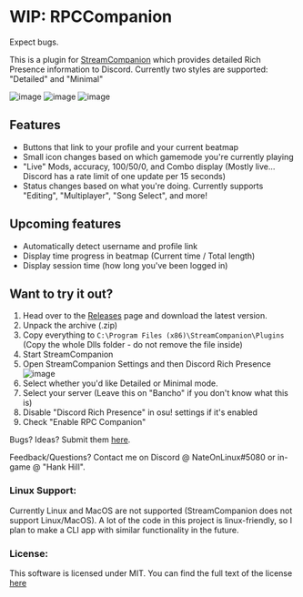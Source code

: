 # WIP: RPCCompanion
 
 Expect bugs.
 
 This is a plugin for [StreamCompanion](https://github.com/Piotrekol/StreamCompanion) which provides detailed Rich Presence information to Discord.
 Currently two styles are supported: "Detailed" and "Minimal"
 
 ![image](https://user-images.githubusercontent.com/128091734/227660983-a094020d-97e8-4e2c-a245-c03826c9ae68.png) ![image](https://user-images.githubusercontent.com/128091734/227661021-aace49c6-02eb-47d0-907c-9d86a0e03425.png) ![image](https://user-images.githubusercontent.com/128091734/227661051-46e45067-416e-4d8b-860e-4ba0f4310fe5.png)

## Features

 - Buttons that link to your profile and your current beatmap
 - Small icon changes based on which gamemode you're currently playing
 - "Live" Mods, accuracy, 100/50/0, and Combo display (Mostly live... Discord has a rate limit of one update per 15 seconds)
 - Status changes based on what you're doing. Currently supports "Editing", "Multiplayer", "Song Select", and more!

## Upcoming features

 - Automatically detect username and profile link
 - Display time progress in beatmap (Current time / Total length)
 - Display session time (how long you've been logged in)

## Want to try it out? 
 
 1. Head over to the [Releases](https://github.com/NateOnLinux/rpcCompanion/releases) page and download the latest version.
 2. Unpack the archive (.zip)
 3. Copy everything to `C:\Program Files (x86)\StreamCompanion\Plugins` (Copy the whole Dlls folder - do not remove the file inside)
 4. Start StreamCompanion
 5. Open StreamCompanion Settings and then Discord Rich Presence
 ![image](https://user-images.githubusercontent.com/128091734/227116004-14cb8950-005d-4827-829e-a831e14d9a85.png)
 6. Select whether you'd like Detailed or Minimal mode. 
 7. Select your server (Leave this on "Bancho" if you don't know what this is)
 8. Disable "Discord Rich Presence" in osu! settings if it's enabled
 9. Check "Enable RPC Companion"
 
 Bugs? Ideas? Submit them [here](https://github.com/NateOnLinux/rpcCompanion/issues).
 
 Feedback/Questions? Contact me on Discord @ NateOnLinux#5080 or in-game @ "Hank Hill".
 
 ### Linux Support:
 Currently Linux and MacOS are not supported (StreamCompanion does not support Linux/MacOS). A lot of the code in this project is linux-friendly, so I plan to make a CLI app with similar functionality in the future.
 
 ### License:
 This software is licensed under MIT. You can find the full text of the license [here](https://github.com/NateOnLinux/RPCCompanion/blob/master/LICENSE.txt)
